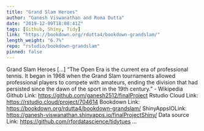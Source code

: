 ```yaml
---
title: "Grand Slam Heroes"
author: "Ganesh Viswanathan and Roma Dutta"
date: "2019-12-09T18:08:41Z"
tags: [Github, Shiny, Tidy]
link: "https://bookdown.org/rdutta4/bookdown-grandslam/"
length_weight: "6.7%"
repo: "rstudio/bookdown-grandslam"
pinned: false
---
```


Grand Slam Heroes [...] “The Open Era is the current era of professional tennis. It began in 1968 when the Grand Slam tournaments allowed professional players to compete with amateurs, ending the division that had persisted since the dawn of the sport in the 19th century.” - Wikipedia Github Link: https://github.com/ganesh2512/finalProject Rstudio Cloud Link: https://rstudio.cloud/project/704614 Bookdown Link: https://bookdown.org/rdutta4/bookdown-grandslam/ ShinyAppsIOLink: https://ganesh-viswanathan.shinyapps.io/finalProjectShiny/ Data source Link: https://github.com/rfordatascience/tidytues ...
